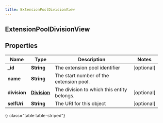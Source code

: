 ```yaml
---
title: ExtensionPoolDivisionView
---
```

## ExtensionPoolDivisionView

## Properties

|Name | Type | Description | Notes|
|------------ | ------------- | ------------- | -------------|
| **_id** | **String** | The extension pool identifier | [optional] |
| **name** | **String** | The start number of the extension pool. | |
| **division** | [**Division**](Division.html) | The division to which this entity belongs. | [optional] |
| **selfUri** | **String** | The URI for this object | [optional] |
{: class="table table-striped"}


